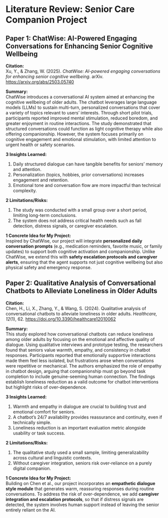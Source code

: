 # Literature Review: Senior Care Companion Project

## Paper 1: ChatWise: AI-Powered Engaging Conversations for Enhancing Senior Cognitive Wellbeing

**Citation:**  
Xu, Y., & Zhang, W. (2025). *ChatWise: AI-powered engaging conversations for enhancing senior cognitive wellbeing*. arXiv. https://arxiv.org/abs/2503.05740

**Summary:**  
ChatWise introduces a conversational AI system aimed at enhancing the cognitive wellbeing of older adults. The chatbot leverages large language models (LLMs) to sustain multi-turn, personalized conversations that cover a variety of topics relevant to users’ interests. Through short pilot trials, participants reported improved mental stimulation, reduced boredom, and greater enjoyment in routine interactions. The study demonstrated that structured conversations could function as light cognitive therapy while also offering companionship. However, the system focuses primarily on cognitive engagement and emotional stimulation, with limited attention to urgent health or safety scenarios.

**3 Insights Learned:**  
1. Daily structured dialogue can have tangible benefits for seniors’ memory and attention.  
2. Personalization (topics, hobbies, prior conversations) increases engagement and retention.  
3. Emotional tone and conversation flow are more impactful than technical complexity.  

**2 Limitations/Risks:**  
1. The study was conducted with a small group over a short period, limiting long-term conclusions.  
2. The system does not address critical health needs such as fall detection, distress signals, or caregiver escalation.  

**1 Concrete Idea for My Project:**  
Inspired by ChatWise, our project will integrate **personalized daily conversation prompts** (e.g., medication reminders, favorite music, or family updates) to support both cognitive activation and companionship. Unlike ChatWise, we extend this with **safety escalation protocols and caregiver alerts**, ensuring that the agent supports not just cognitive wellbeing but also physical safety and emergency response.  


## Paper 2: Qualitative Analysis of Conversational Chatbots to Alleviate Loneliness in Older Adults

**Citation:**  
Chen, H., Li, X., Zhang, Y., & Wang, S. (2024). Qualitative analysis of conversational chatbots to alleviate loneliness in older adults. *Healthcare, 12*(1), 62. https://doi.org/10.3390/healthcare12010062

**Summary:**  
This study explored how conversational chatbots can reduce loneliness among older adults by focusing on the emotional and affective quality of dialogue. Using qualitative interviews and prototype testing, the researchers found that seniors value warmth, empathy, and consistency in chatbot responses. Participants reported that emotionally supportive interactions made them feel less isolated, but frustrations arose when conversations were repetitive or mechanical. The authors emphasized the role of empathy in chatbot design, arguing that companionship must go beyond task completion to include genuine-seeming human connection. The findings establish loneliness reduction as a valid outcome for chatbot interventions but highlight risks of over-dependence.

**3 Insights Learned:**  
1. Warmth and empathy in dialogue are crucial to building trust and emotional comfort for seniors.  
2. A chatbot’s 24/7 availability provides reassurance and continuity, even if technically simple.  
3. Loneliness reduction is an important evaluation metric alongside usability or task success.  

**2 Limitations/Risks:**  
1. The qualitative study used a small sample, limiting generalizability across cultural and linguistic contexts.  
2. Without caregiver integration, seniors risk over-reliance on a purely digital companion.  

**1 Concrete Idea for My Project:**  
Building on Chen et al., our project incorporates an **empathetic dialogue style module** that generates warm, reassuring responses during routine conversations. To address the risk of over-dependence, we add **caregiver integration and escalation protocols**, so that if distress signals are detected, the system involves human support instead of leaving the senior entirely reliant on the AI.  
